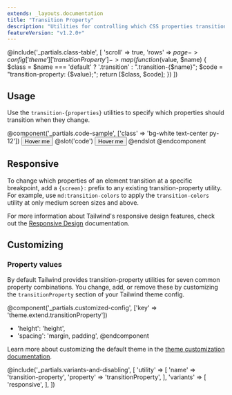 ```yaml
---
extends: _layouts.documentation
title: "Transition Property"
description: "Utilities for controlling which CSS properties transition."
featureVersion: "v1.2.0+"
---
```


@include('_partials.class-table', [
  'scroll' => true,
  'rows' => $page->config['theme']['transitionProperty']->map(function ($value, $name) {
    $class = $name === 'default' ? '.transition' : ".transition-{$name}";
    $code = "transition-property: {$value};";
    return [$class, $code];
  })
])

## Usage

Use the `transition-{properties}` utilities to specify which properties should transition when they change.

@component('_partials.code-sample', ['class' => 'bg-white text-center py-12'])
<button class="transition duration-500 ease-in-out transform hover:-translate-y-1 hover:scale-110 bg-blue-500 hover:bg-red-500 text-white font-bold py-2 px-4 rounded">
  Hover me
</button>
@slot('code')
<button class="transition duration-500 ease-in-out bg-blue-500 hover:bg-red-500 transform hover:-translate-y-1 hover:scale-110 ...">
  Hover me
</button>
@endslot
@endcomponent

## Responsive

To change which properties of an element transition at a specific breakpoint, add a `{screen}:` prefix to any existing transition-property utility. For example, use `md:transition-colors` to apply the `transition-colors` utility at only medium screen sizes and above.

For more information about Tailwind's responsive design features, check out the [Responsive Design](/docs/responsive-design) documentation.

## Customizing

### Property values

By default Tailwind provides transition-property utilities for seven common property combinations. You change, add, or remove these by customizing the `transitionProperty` section of your Tailwind theme config.

@component('_partials.customized-config', ['key' => 'theme.extend.transitionProperty'])
+ 'height': 'height',
+ 'spacing': 'margin, padding',
@endcomponent

Learn more about customizing the default theme in the [theme customization documentation](/docs/theme#customizing-the-default-theme).

@include('_partials.variants-and-disabling', [
    'utility' => [
        'name' => 'transition-property',
        'property' => 'transitionProperty',
    ],
    'variants' => [
        'responsive',
    ],
])
